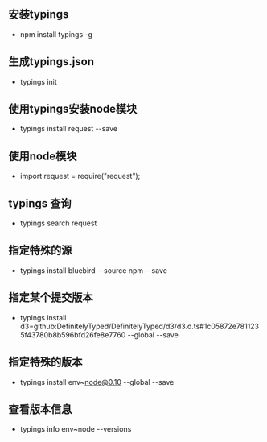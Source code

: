 ## 安装typings
- npm install typings -g


## 生成typings.json
- typings init

## 使用typings安装node模块
- typings install request --save

## 使用node模块
- import request = require("request");

## typings 查询
- typings search request

## 指定特殊的源
- typings install bluebird --source npm --save

## 指定某个提交版本
- typings install d3=github:DefinitelyTyped/DefinitelyTyped/d3/d3.d.ts#1c05872e7811235f43780b8b596bfd26fe8e7760 --global --save


## 指定特殊的版本
- typings install env~node@0.10 --global --save

## 查看版本信息
- typings info env~node --versions

